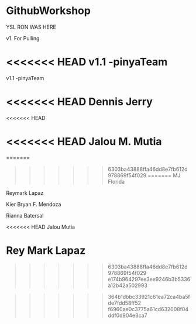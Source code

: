 # GithubWorkshop

YSL RON WAS HERE

v1. For Pulling

<<<<<<< HEAD
v1.1 -pinyaTeam
=======
v1.1 -pinyaTeam

<<<<<<< HEAD
Dennis Jerry
=======
<<<<<<< HEAD

<<<<<<< HEAD
Jalou M. Mutia
=======
=======
     
>>>>>>> 6303ba43888ffa46dd8e7fb612d978869f54f029
=======
MJ Florida

Reymark Lapaz

Kier Bryan F. Mendoza

Rianna Batersal

<<<<<<< HEAD
Jalou Mutia

Rey Mark Lapaz
=======
>>>>>>> 6303ba43888ffa46dd8e7fb612d978869f54f029
>>>>>>> e174b964297ee3ee9246b3b5336a12b42a502993


>>>>>>> 364b1dbbc33921c61ea72ca4ba5fde7fdd58ff52
>>>>>>> f6960ae0c3775a61cd632008f04ddf0d904e3ca7
